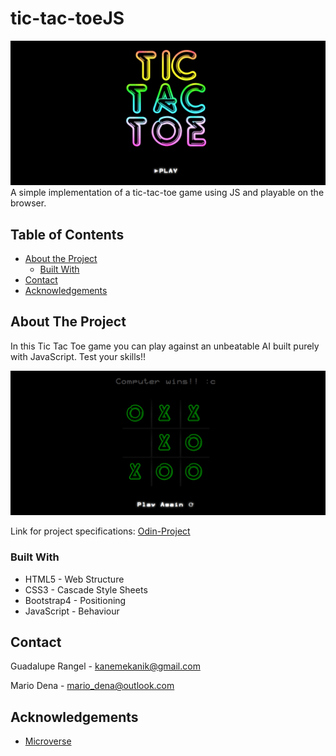 # tic-tac-toeJS
<div align="center"><img src="assets/tic-tac-toe-javascript.png"></div>
A simple implementation of a tic-tac-toe game using JS and playable on the browser.

## Table of Contents

* [About the Project](#about-the-project)
  * [Built With](#built-with)
* [Contact](#contact)
* [Acknowledgements](#acknowledgements)

<!-- ABOUT THE PROJECT -->
## About The Project

In this Tic Tac Toe game you can play against an unbeatable AI built purely with JavaScript.
Test your skills!!

<div align="center"><img src="assets/loosing.png"></div>

Link for project specifications: [Odin-Project](https://www.theodinproject.com/courses/javascript/lessons/tic-tac-toe-javascript)

### Built With

*   HTML5 - Web Structure
*   CSS3 - Cascade Style Sheets
*   Bootstrap4 - Positioning
*   JavaScript - Behaviour

<!-- CONTACT -->
## Contact

Guadalupe Rangel - kanemekanik@gmail.com

Mario Dena - mario_dena@outlook.com

<!-- ACKNOWLEDGEMENTS -->
## Acknowledgements

* [Microverse](https://www.microverse.org/)
